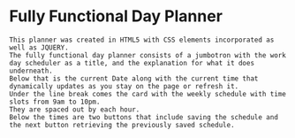 # Fully Functional Day Planner

    This planner was created in HTML5 with CSS elements incorporated as well as JQUERY.
    The fully functional day planner consists of a jumbotron with the work day scheduler as a title, and the explanation for what it does underneath.
    Below that is the current Date along with the current time that dynamically updates as you stay on the page or refresh it.
    Under the line break comes the card with the weekly schedule with time slots from 9am to 10pm.
    They are spaced out by each hour.
    Below the times are two buttons that include saving the schedule and the next button retrieving the previously saved schedule.